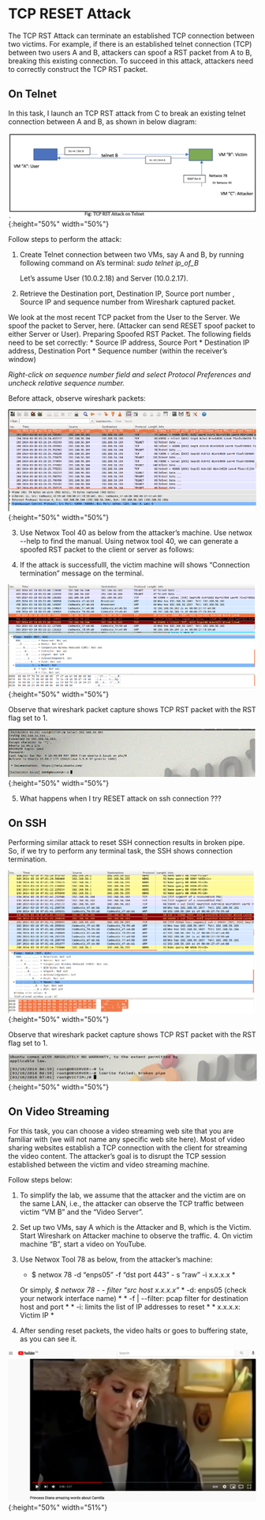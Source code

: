 # TCP RESET Attack
The TCP RST Attack can terminate an established TCP connection between two victims. For example, if there is an established telnet connection (TCP) between two users A and B, attackers can spoof a RST packet from A to B, breaking this existing connection. To succeed in this attack, attackers need to correctly construct the TCP RST packet. 


## On Telnet
In this task, I launch an TCP RST attack from C to break an existing telnet connection between A and B, as shown in below diagram:

![reset](/assets/networksecurity/resettelnet.png){:height="50%" width="50%"}

Follow steps to perform the attack:

1. Create Telnet connection between two VMs, say A and B, by running following command on A’s terminal: *sudo telnet ip_of_B* 
    
    Let’s assume User (10.0.2.18) and Server (10.0.2.17).

2. Retrieve the Destination port, Destination IP, Source port number , Source IP and sequence number from Wireshark captured packet. 

We look at the most recent TCP packet from the User to the Server. We spoof the packet to Server, here. (Attacker can send RESET spoof packet to either Server or User).
Preparing Spoofed RST Packet. The following fields need to be set correctly:
    * Source IP address, Source Port
    * Destination IP address, Destination Port
    * Sequence number (within the receiver’s window)

*Right-click on sequence number field and select Protocol Preferences and uncheck relative sequence number.*
 
 Before attack, observe wireshark packets: 
 
 ![reset](/assets/networksecurity/telnetbeforeattack.png){:height="50%" width="50%"}
 
3. Use Netwox Tool 40 as below from the attacker’s machine. Use netwox --help to find the manual. Using netwox tool 40, we can generate a spoofed RST packet to the client or server as follows:

4. If the attack is successfulll, the victim machine will shows “Connection termination” message on the terminal.

![reset](/assets/networksecurity/telnetafterattack.png){:height="50%" width="50%"}

Observe that wireshark packet capture shows TCP RST packet with the RST flag set to 1.

![reset](/assets/networksecurity/telnet1.png){:height="50%" width="50%"}

5. What happens when I try RESET attack on ssh connection ???

## On SSH
Performing similar attack to reset SSH connection results in broken pipe. So, if we try to perform any terminal task, the SSH shows connection termination. 

![reset](/assets/networksecurity/resetsshsuccess.png){:height="50%" width="50%"}


Observe that wireshark packet capture shows TCP RST packet with the RST flag set to 1.

![reset](/assets/networksecurity/sshsuccessreset.png){:height="50%" width="50%"}


## On Video Streaming

For this task, you can choose a video streaming web site that you are familiar with (we will not name any specific web site here). Most of video sharing websites establish a TCP connection with the client for streaming the video content. The attacker’s goal is to disrupt the TCP session established between the victim and video streaming machine. 

Follow steps below:

1. To simplify the lab, we assume that the attacker and the victim are on the same LAN, i.e., the attacker can observe the TCP traffic between victim “VM B” and the “Video Server”. 

2. Set up two VMs, say A which is the Attacker and B, which is the Victim. Start Wireshark on Attacker machine to observe the traffic. 4.	On victim machine “B”, start a video on YouTube.

3. Use Netwox Tool 78 as below, from the attacker’s machine:
	* $ netwox 78  -d “enps05”  -f   “dst port 443”   - s “raw” -i x.x.x.x *

    Or simply, 	*$ netwox 78  - - filter “src host x.x.x.x”*
        * -d: enps05 (check your network interface name) *
        * -f | --filter: pcap filter for destination host and port *
        * -i: limits the list of IP addresses to reset *
        * x.x.x.x: Victim IP *

4. After sending reset packets, the video halts or goes to buffering state, as you can see it.

![reset](/assets/networksecurity/videoresetattack.png){:height="50%" width="51%"}


